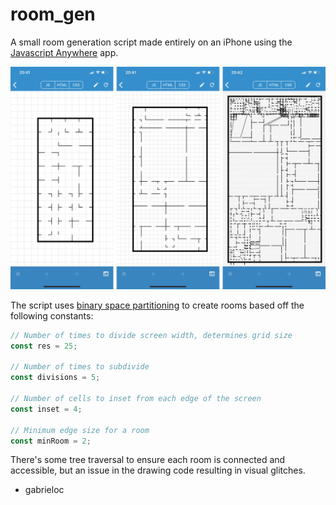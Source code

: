 # room_gen

A small room generation script made entirely on an iPhone using the [Javascript Anywhere](https://apps.apple.com/us/app/javascript-anywhere-jsanywhere/id363452277) app.

![room_gen](preview.jpg)

The script uses [binary space partitioning](https://en.wikipedia.org/wiki/Binary_space_partitioning) to create rooms based off the following constants:

```javascript
// Number of times to divide screen width, determines grid size
const res = 25; 

// Number of times to subdivide
const divisions = 5;

// Number of cells to inset from each edge of the screen
const inset = 4;

// Minimum edge size for a room
const minRoom = 2;
```

There's some tree traversal to ensure each room is connected and accessible, but an issue in the drawing code resulting in visual glitches.

- gabrieloc